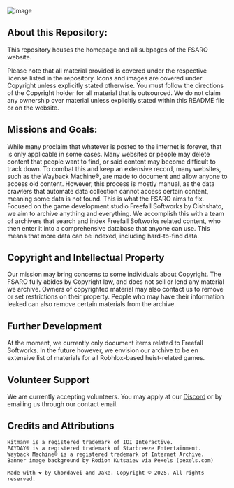 ![image](https://github.com/FSARO/fsaro.github.io/blob/main/assets/images/websiterepo-banner-fsaro.png)
## About this Repository:
This repository houses the homepage and all subpages of the FSARO website.

Please note that all material provided is covered under the respective license listed in the repository. Icons and images are covered under Copyright unless explicitly stated otherwise. You must follow the directions of the Copyright holder for all material that is outsourced. We do not claim any ownership over material unless explicitly stated within this README file or on the website.

## Missions and Goals:
While many proclaim that whatever is posted to the internet is forever, that is only applicable in some cases. Many websites or people may delete content that people want to find, or said content may become difficult to track down. To combat this and keep an extensive record, many websites, such as the Wayback Machine®️, are made to document and allow anyone to access old content. However, this process is mostly manual, as the data crawlers that automate data collection cannot access certain content, meaning some data is not found. This is what the FSARO aims to fix. Focused on the game development studio Freefall Softworks by Cishshato, we aim to archive anything and everything. We accomplish this with a team of archivers that search and index Freefall Softworks related content, who then enter it into a comprehensive database that anyone can use. This means that more data can be indexed, including hard-to-find data.

## Copyright and Intellectual Property
Our mission may bring concerns to some individuals about Copyright. The FSARO fully abides by Copyright law, and does not sell or lend any material we archive. Owners of copyrighted material may also contact us to remove or set restrictions on their property. People who may have their information leaked can also remove certain materials from the archive.

## Further Development
At the moment, we currently only document items related to Freefall Softworks. In the future however, we envision our archive to be en extensive list of materials for all Robhlox-based heist-related games.

## Volunteer Support
We are currently accepting volunteers. You may apply at our [Discord](https://fsaro.github.io/discord) or by emailing us through our contact email.

## Credits and Attributions
`Hitman®️ is a registered trademark of IOI Interactive.`<br/>
`PAYDAY®️ is a registered trademark of Starbreeze Entertainment.`<br/>
`Wayback Machine®️ is a registered trademark of Internet Archive.`<br/>
`Banner image background by Rodion Kutsaiev via Pexels (pexels.com)`<br/>

`Made with ❤️ by Chordavei and Jake. Copyright ©️ 2025. All rights reserved.`

